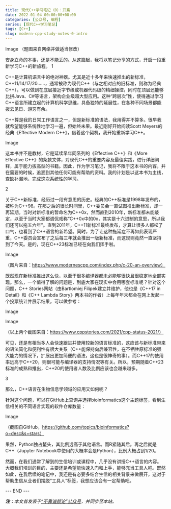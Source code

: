 ```yaml
---
title: 现代C++学习笔记（0）：开篇
date: 2022-01-04 00:00:00+08:00
categories: [公众号, 编程]
series: [现代C++学习笔记]
tags: [C++]
slug: modern-cpp-study-notes-0-intro
---
```


Image
（题图来自网络并做适当修改）

安身立命的本事，还是不能丢的。从这篇起，我将以笔记分享的方式，开启一段重新学习C++的新旅程。
1

C++是计算机语言中的绝对神器。尤其是近十多年来快速推出的新标准，C++11/14/17/20……，通常被称为现代C++（与之相对应的旧标准，则称为经典C++），可以做到在底层接近字节级或机器代码级的精细操控，同时在顶层还能够比拼Java、C#等语言，架构企业级超大型应用。这种“跨层次”性，使得通过学习C++语言所建立起的计算机科学思维，具备独特的延展性，在各种不同场景都能拨云见日、游刃有余。

C++算是我的日常工作语言之一，但是新标准的语法，我用得并不算多。很早我就希望能够系统性地学习一遍，但始终未果。最近刚好开始阅读Scott Meyers的经典《Effective Modern C++》，借着这个契机，我开始重新学习C++。

Image

这本书并不是教材，它是延续早年同系列的《Effective C++》和《More Effective C++》的条款文体，对现代C++的重要内容及最佳实践，进行详细阐释，属于能力拔高型的书籍。因此，作为学习笔记，我将不限于这本书的内容，并在需要的时候，追溯到其他任何可能有帮助的资料。我的计划是以这本书为主线，查缺补漏地，完成这次系统性的学习。

2

关于C++新标准，经历过一段有意思的历史。经典的C++标准是1998年发布的，被称为C++98。在那之后的很长时间里，C++委员会一直试图推出新标准，却一再延期。当时对新标准的暂命名为C++0x，然而直到2010年，新标准都未能敲定，以至于当时大家都调侃戏称“C++0x中的0x，其实是十六进制的意思，所以我们还可以拖五六年”。直到2011年，C++11新标准最终发布，才算让很多人都松了口气，也看到了C++语言的新希望。同时，为了让这种拖延症不再如此表现严重，C++委员会宣布了之后每三年就会推出一版新标准，而这规则竟然一直坚持到了今天。是的，现在C++23标准已经在向我们挥手啦。

Image

（图片来自：https://www.modernescpp.com/index.php/c-20-an-overview）



既然现在新标准推出这么快，以至于很多编译器都未必能够很快且很稳定地全部实现。那么，一个值得了解的问题是，到底大家在现实中会用哪套标准呢？针对这个问题，C++ Stories网站（由Bartlomiej Filipek建立并维护，他也是《C++17 in Detail》和《C++ Lambda Story》两本书的作者）上每年年末都会在网上发起一个投票统计并展示结果，可以做参考：

Image

Image

（以上两个截图来自：https://www.cppstories.com/2021/cpp-status-2021/）

可见，还是有相当多人会快速跟进并使用较新的语言标准的，这应该与新标准带来的语法简化和便利性有很大关系（C++能保持向后兼容性，在不牺牲原标准的强大能力的情况下，扩展出更加简便的语法，这也是很神奇的事）。而C++17的使用率远高于C++20，则很可能与编译器的支持情况等有关。所以，预期随着C++23标准的成熟和推出，C++20的使用者人数及比例应该也会越来越多。

3

那么，C++语言在生物信息学领域的应用又如何呢？

针对这个问题，可以在GitHub上查询并选择bioinformatics这个主题标签，看到生信相关的不同语言实现的软件仓库数量：

Image

（截图自GitHub，https://github.com/topics/bioinformatics?o=desc&s=stars）

果然，Python独占鳌头，其比例远高于其他语言。而R紧随其后。再之后就是C++（Jupyter Notebook中使用的大概率会是Python），比例大概占到1/20。

然而，在我们通常了解到的生信培训或课程中，几乎没有讲授C++语言的内容。大概我们培训的目的，主要还是希望能快速入门和上手，能够充当工具人吧。既然如此，在我后续的笔记中，我还是有必要多结合生信的相关背景来做展开，这对于帮助生信从业者们摆脱“工具人”标签，我想应该会有一定帮助吧。

<div class="p-5 text-center">--- END ---</div>

<i><b>注：</b>本文首发表于[“不靠谱颜论”公众号](https://mp.weixin.qq.com/s/u46-CDwkZtpDb5Z3LyQVhQ)，并同步至本站。</i>
